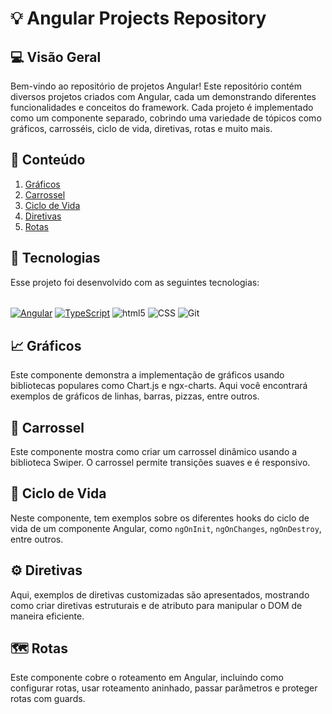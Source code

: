 # 💡 Angular Projects Repository

## 💻 Visão Geral
Bem-vindo ao repositório de projetos Angular! Este repositório contém diversos projetos criados com Angular, cada um demonstrando diferentes funcionalidades e conceitos do framework. Cada projeto é implementado como um componente separado, cobrindo uma variedade de tópicos como gráficos, carrosséis, ciclo de vida, diretivas, rotas e muito mais.

## 📌 Conteúdo

1. [Gráficos](#graficos)
2. [Carrossel](#carrossel)
3. [Ciclo de Vida](#ciclo-de-vida)
4. [Diretivas](#diretivas)
5. [Rotas](#rotas)

## 🚀 Tecnologias
Esse projeto foi desenvolvido com as seguintes tecnologias:

<div style="diplay: inline_block"><br/>
<a href="#"><img align="center" alt="Angular" src="https://img.shields.io/badge/Angular-DD0031?style=for-the-badge&logo=angular&logoColor=white"/></a>
<a href="#"><img align="center" alt="TypeScript" src="https://img.shields.io/badge/TypeScript-007ACC?style=for-the-badge&logo=typescript&logoColor=white"/></a>
<img align="center" alt="html5" src="https://img.shields.io/badge/HTML5-E34F26?style=for-the-badge&logo=html5&logoColor=white" />
<img align="center" alt="CSS" src="https://img.shields.io/badge/CSS3-1572B6?style=for-the-badge&logo=css3&logoColor=white" />
<img align="center" alt="Git" src="https://img.shields.io/badge/git-%23F05033.svg?style=for-the-badge&logo=git&logoColor=white"/>

## 📈 <span id="graficos">Gráficos</span>

Este componente demonstra a implementação de gráficos usando bibliotecas populares como Chart.js e ngx-charts. Aqui você encontrará exemplos de gráficos de linhas, barras, pizzas, entre outros.

## 🎠 <span id="carrossel">Carrossel</span>

Este componente mostra como criar um carrossel dinâmico usando a biblioteca Swiper. O carrossel permite transições suaves e é responsivo.

## 🧬 <span id="ciclo-de-vida">Ciclo de Vida</span>

Neste componente, tem exemplos sobre os diferentes hooks do ciclo de vida de um componente Angular, como `ngOnInit`, `ngOnChanges`, `ngOnDestroy`, entre outros.

## ⚙️ <span id="diretivas">Diretivas</span>

Aqui, exemplos de diretivas customizadas são apresentados, mostrando como criar diretivas estruturais e de atributo para manipular o DOM de maneira eficiente.

## 🗺️ <span id="rotas">Rotas</span>

Este componente cobre o roteamento em Angular, incluindo como configurar rotas, usar roteamento aninhado, passar parâmetros e proteger rotas com guards.
